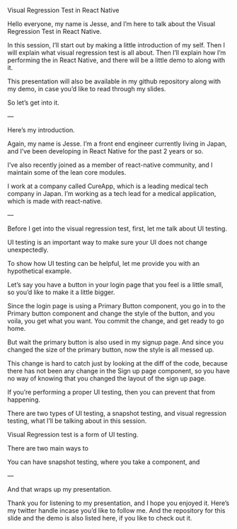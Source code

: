 Visual Regression Test in React Native 

Hello everyone, my name is Jesse, and I’m here to talk about the Visual Regression Test in React Native.



In this session, I’ll start out by making a little introduction of my self.
Then I will explain what visual regression test is all about. Then I’ll explain how I’m performing the in React Native, and there will be a little demo to along with it.

This presentation will also be available  in my github repository along with my demo, in case you’d like to read through my slides.

So let’s get into it.

—

Here’s my introduction.

Again, my name is Jesse.
I’m a front end engineer currently living in Japan, and I’ve been developing in React Native for the past 2 years or so.

I’ve also recently joined as a member of react-native community, and I maintain some of the lean core modules.

I work at a company called CureApp, which is a leading medical tech company in Japan. I’m working as a tech lead for a medical application, which is made with react-native.

—

Before I get into the visual regression test, first, let me talk about UI testing.

UI testing is an important way to make sure your UI does not change unexpectedly.

To show how UI testing can be helpful, let me provide you with an hypothetical example.

Let’s say you have a button in your login page  that you feel is a little small, so you’d like to make it a little bigger.

Since the login page is using a Primary Button component, you go in to the Primary button component and change the style of the button, and you voila, you get what you want.
You commit the change, and get ready to go home.

But wait the primary button is also used in my signup page. And since you changed the size of the primary button, now the style is all messed up.

This change is hard to catch just by looking at the diff of the code, because there has not been any change in the Sign up page component, so you have no way of knowing that you changed the layout of the sign up page.

If you’re performing a proper UI testing, then you can prevent that from happening.

There are two types of UI testing, a snapshot testing, and visual regression testing, what I’ll be talking about in this session.

Visual Regression test is a form of UI testing.



There are two main ways to 

You can have snapshot testing, where you take a component, and 


—

And that wraps up my presentation. 

Thank you for listening to my presentation, and I hope you enjoyed it.
Here’s my twitter handle incase you’d like to follow me. And the repository for this slide and the demo is also listed here, if you like to check out it.


